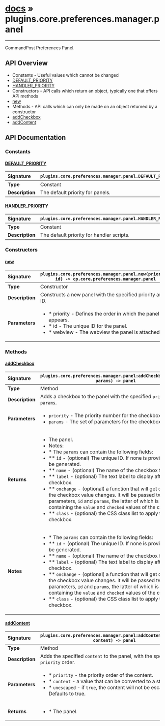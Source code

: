 # [docs](index.md) » plugins.core.preferences.manager.panel
---

CommandPost Preferences Panel.

## API Overview
* Constants - Useful values which cannot be changed
 * [DEFAULT_PRIORITY](#default_priority)
 * [HANDLER_PRIORITY](#handler_priority)
* Constructors - API calls which return an object, typically one that offers API methods
 * [new](#new)
* Methods - API calls which can only be made on an object returned by a constructor
 * [addCheckbox](#addcheckbox)
 * [addContent](#addcontent)

## API Documentation

### Constants

#### [DEFAULT_PRIORITY](#default_priority)
| <span style="float: left;">**Signature**</span> | <span style="float: left;">`plugins.core.preferences.manager.panel.DEFAULT_PRIORITY` </span>                                                          |
| -----------------------------------------------------|---------------------------------------------------------------------------------------------------------|
| **Type**                                             | Constant                                                                                         |
| **Description**                                      | The default priority for panels.                                                                                         |

#### [HANDLER_PRIORITY](#handler_priority)
| <span style="float: left;">**Signature**</span> | <span style="float: left;">`plugins.core.preferences.manager.panel.HANDLER_PRIORITY` </span>                                                          |
| -----------------------------------------------------|---------------------------------------------------------------------------------------------------------|
| **Type**                                             | Constant                                                                                         |
| **Description**                                      | The default priority for handler scripts.                                                                                         |

### Constructors

#### [new](#new)
| <span style="float: left;">**Signature**</span> | <span style="float: left;">`plugins.core.preferences.manager.panel.new(priority, id) -> cp.core.preferences.manager.panel` </span>                                                          |
| -----------------------------------------------------|---------------------------------------------------------------------------------------------------------|
| **Type**                                             | Constructor                                                                                         |
| **Description**                                      | Constructs a new panel with the specified priority and ID.                                                                                         |
| **Parameters**                                       | <ul><li>* priority	- Defines the order in which the panel appears.</li><li>* id		- The unique ID for the panel.</li><li>* webview	- The webview the panel is attached to.</li></ul> |

### Methods

#### [addCheckbox](#addcheckbox)
| <span style="float: left;">**Signature**</span> | <span style="float: left;">`plugins.core.preferences.manager.panel:addCheckbox(priority, params) -> panel` </span>                                                          |
| -----------------------------------------------------|---------------------------------------------------------------------------------------------------------|
| **Type**                                             | Method                                                                                         |
| **Description**                                      | Adds a checkbox to the panel with the specified `priority` and `params`.                                                                                         |
| **Parameters**                                       | <ul><li>`priority`	- The priority number for the checkbox.</li><li>`params`		- The set of parameters for the checkbox.</li></ul> |
| **Returns**                                          | <ul><li>The panel.</li><li>Notes:</li><li>* The `params` can contain the following fields:</li><li>** `id`			- (optional) The unique ID. If none is provided, one will be generated.</li><li>** `name`		- (optional) The name of the checkbox field.</li><li>** `label`		- (optional) The text label to display after the checkbox.</li><li>** `onchange`	- (optional) a function that will get called when the checkbox value changes. It will be passed two parameters, `id` and `params`, the latter of which is a table containing the `value` and `checked` values of the checkbox.</li><li>** `class`		- (optional) the CSS class list to apply to the checkbox.</li></ul>          |
| **Notes**                                            | <ul><li>* The `params` can contain the following fields:</li><li>** `id`			- (optional) The unique ID. If none is provided, one will be generated.</li><li>** `name`		- (optional) The name of the checkbox field.</li><li>** `label`		- (optional) The text label to display after the checkbox.</li><li>** `onchange`	- (optional) a function that will get called when the checkbox value changes. It will be passed two parameters, `id` and `params`, the latter of which is a table containing the `value` and `checked` values of the checkbox.</li><li>** `class`		- (optional) the CSS class list to apply to the checkbox.</li></ul>                |

#### [addContent](#addcontent)
| <span style="float: left;">**Signature**</span> | <span style="float: left;">`plugins.core.preferences.manager.panel:addContent(priority, content) -> panel` </span>                                                          |
| -----------------------------------------------------|---------------------------------------------------------------------------------------------------------|
| **Type**                                             | Method                                                                                         |
| **Description**                                      | Adds the specified `content` to the panel, with the specified `priority` order.                                                                                         |
| **Parameters**                                       | <ul><li>* `priority`		- the priority order of the content.</li><li>* `content`			- a value that can be converted to a string.</li><li>* `unescaped`		- if `true`, the content will not be escaped. Defaults to true.</li></ul> |
| **Returns**                                          | <ul><li>* The panel.</li></ul>          |

